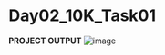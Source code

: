 # Day02_10K_Task01
**PROJECT OUTPUT**
![image](https://github.com/user-attachments/assets/7c0e95e6-b692-4f45-b5f7-157bdd932cc3)
